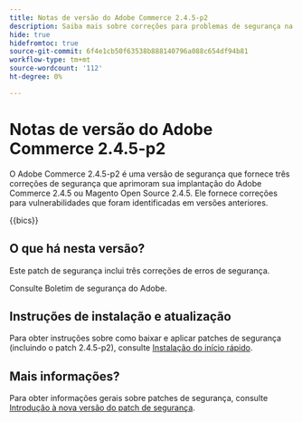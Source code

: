 ```yaml
---
title: Notas de versão do Adobe Commerce 2.4.5-p2
description: Saiba mais sobre correções para problemas de segurança na versão 2.4.5-p2 do Adobe Commerce.
hide: true
hidefromtoc: true
source-git-commit: 6f4e1cb50f63538b888140796a088c654df94b81
workflow-type: tm+mt
source-wordcount: '112'
ht-degree: 0%

---
```



# Notas de versão do Adobe Commerce 2.4.5-p2

O Adobe Commerce 2.4.5-p2 é uma versão de segurança que fornece três correções de segurança que aprimoram sua implantação do Adobe Commerce 2.4.5 ou Magento Open Source 2.4.5. Ele fornece correções para vulnerabilidades que foram identificadas em versões anteriores.

{{bics}}

## O que há nesta versão?

Este patch de segurança inclui três correções de erros de segurança.

Consulte Boletim de segurança do Adobe.

## Instruções de instalação e atualização

Para obter instruções sobre como baixar e aplicar patches de segurança (incluindo o patch 2.4.5-p2), consulte [Instalação do início rápido](../../../installation/composer.md).

## Mais informações?

Para obter informações gerais sobre patches de segurança, consulte [Introdução à nova versão do patch de segurança](https://community.magento.com/t5/Magento-DevBlog/Introducing-the-New-Security-Patch-Release/ba-p/141287).

